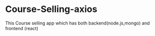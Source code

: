 # Course-Selling-axios
This Course selling app which has both backend(node.js,mongo) and frontend (react)

